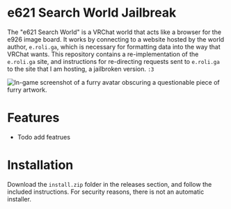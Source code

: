# e621 Search World Jailbreak

The "e621 Search World" is a VRChat world that acts like a browser for the 
e926 image board. It works by connecting to a website hosted by the world 
author, `e.roli.ga`, which is necessary for formatting data into the way that
VRChat wants. This repository contains a re-implementation of the `e.roli.ga` 
site, and instructions for re-directing requests sent to `e.roli.ga` to the
site that I am hosting, a jailbroken version. `:3` 

![In-game screenshot of a furry avatar obscuring a questionable piece of furry 
artwork.](https://raw.githubusercontent.com/fluffiac/roli_proxy/master/assets/hugging.png)

# Features

- Todo add featrues


# Installation
Download the `install.zip` folder in the releases section, and follow the
included instructions. For security reasons, there is not an automatic 
installer.


